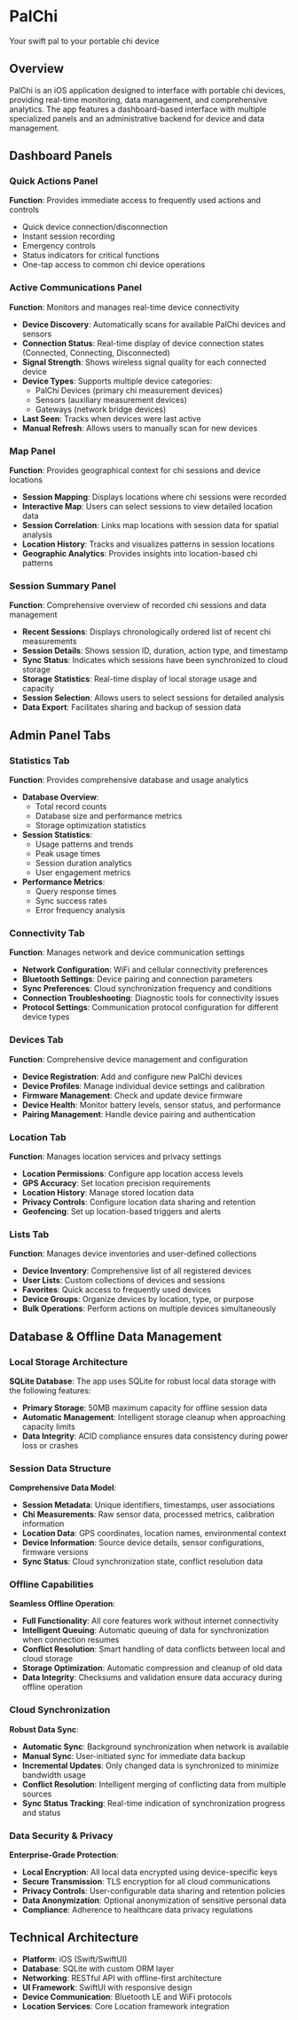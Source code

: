 # PalChi
Your swift pal to your portable chi device

## Overview
PalChi is an iOS application designed to interface with portable chi devices, providing real-time monitoring, data management, and comprehensive analytics. The app features a dashboard-based interface with multiple specialized panels and an administrative backend for device and data management.

## Dashboard Panels

### Quick Actions Panel
**Function**: Provides immediate access to frequently used actions and controls
- Quick device connection/disconnection
- Instant session recording
- Emergency controls
- Status indicators for critical functions
- One-tap access to common chi device operations

### Active Communications Panel
**Function**: Monitors and manages real-time device connectivity
- **Device Discovery**: Automatically scans for available PalChi devices and sensors
- **Connection Status**: Real-time display of device connection states (Connected, Connecting, Disconnected)
- **Signal Strength**: Shows wireless signal quality for each connected device
- **Device Types**: Supports multiple device categories:
  - PalChi Devices (primary chi measurement devices)
  - Sensors (auxiliary measurement devices)
  - Gateways (network bridge devices)
- **Last Seen**: Tracks when devices were last active
- **Manual Refresh**: Allows users to manually scan for new devices

### Map Panel
**Function**: Provides geographical context for chi sessions and device locations
- **Session Mapping**: Displays locations where chi sessions were recorded
- **Interactive Map**: Users can select sessions to view detailed location data
- **Session Correlation**: Links map locations with session data for spatial analysis
- **Location History**: Tracks and visualizes patterns in session locations
- **Geographic Analytics**: Provides insights into location-based chi patterns

### Session Summary Panel
**Function**: Comprehensive overview of recorded chi sessions and data management
- **Recent Sessions**: Displays chronologically ordered list of recent chi measurements
- **Session Details**: Shows session ID, duration, action type, and timestamp
- **Sync Status**: Indicates which sessions have been synchronized to cloud storage
- **Storage Statistics**: Real-time display of local storage usage and capacity
- **Session Selection**: Allows users to select sessions for detailed analysis
- **Data Export**: Facilitates sharing and backup of session data

## Admin Panel Tabs

### Statistics Tab
**Function**: Provides comprehensive database and usage analytics
- **Database Overview**: 
  - Total record counts
  - Database size and performance metrics
  - Storage optimization statistics
- **Session Statistics**:
  - Usage patterns and trends
  - Peak usage times
  - Session duration analytics
  - User engagement metrics
- **Performance Metrics**:
  - Query response times
  - Sync success rates
  - Error frequency analysis

### Connectivity Tab
**Function**: Manages network and device communication settings
- **Network Configuration**: WiFi and cellular connectivity preferences
- **Bluetooth Settings**: Device pairing and connection parameters
- **Sync Preferences**: Cloud synchronization frequency and conditions
- **Connection Troubleshooting**: Diagnostic tools for connectivity issues
- **Protocol Settings**: Communication protocol configuration for different device types

### Devices Tab
**Function**: Comprehensive device management and configuration
- **Device Registration**: Add and configure new PalChi devices
- **Device Profiles**: Manage individual device settings and calibration
- **Firmware Management**: Check and update device firmware
- **Device Health**: Monitor battery levels, sensor status, and performance
- **Pairing Management**: Handle device pairing and authentication

### Location Tab
**Function**: Manages location services and privacy settings
- **Location Permissions**: Configure app location access levels
- **GPS Accuracy**: Set location precision requirements
- **Location History**: Manage stored location data
- **Privacy Controls**: Configure location data sharing and retention
- **Geofencing**: Set up location-based triggers and alerts

### Lists Tab
**Function**: Manages device inventories and user-defined collections
- **Device Inventory**: Comprehensive list of all registered devices
- **User Lists**: Custom collections of devices and sessions
- **Favorites**: Quick access to frequently used devices
- **Device Groups**: Organize devices by location, type, or purpose
- **Bulk Operations**: Perform actions on multiple devices simultaneously

## Database & Offline Data Management

### Local Storage Architecture
**SQLite Database**: The app uses SQLite for robust local data storage with the following features:
- **Primary Storage**: 50MB maximum capacity for offline session data
- **Automatic Management**: Intelligent storage cleanup when approaching capacity limits
- **Data Integrity**: ACID compliance ensures data consistency during power loss or crashes

### Session Data Structure
**Comprehensive Data Model**:
- **Session Metadata**: Unique identifiers, timestamps, user associations
- **Chi Measurements**: Raw sensor data, processed metrics, calibration information
- **Location Data**: GPS coordinates, location names, environmental context
- **Device Information**: Source device details, sensor configurations, firmware versions
- **Sync Status**: Cloud synchronization state, conflict resolution data

### Offline Capabilities
**Seamless Offline Operation**:
- **Full Functionality**: All core features work without internet connectivity
- **Intelligent Queuing**: Automatic queuing of data for synchronization when connection resumes
- **Conflict Resolution**: Smart handling of data conflicts between local and cloud storage
- **Storage Optimization**: Automatic compression and cleanup of old data
- **Data Integrity**: Checksums and validation ensure data accuracy during offline operation

### Cloud Synchronization
**Robust Data Sync**:
- **Automatic Sync**: Background synchronization when network is available
- **Manual Sync**: User-initiated sync for immediate data backup
- **Incremental Updates**: Only changed data is synchronized to minimize bandwidth usage
- **Conflict Resolution**: Intelligent merging of conflicting data from multiple sources
- **Sync Status Tracking**: Real-time indication of synchronization progress and status

### Data Security & Privacy
**Enterprise-Grade Protection**:
- **Local Encryption**: All local data encrypted using device-specific keys
- **Secure Transmission**: TLS encryption for all cloud communications
- **Privacy Controls**: User-configurable data sharing and retention policies
- **Data Anonymization**: Optional anonymization of sensitive personal data
- **Compliance**: Adherence to healthcare data privacy regulations

## Technical Architecture
- **Platform**: iOS (Swift/SwiftUI)
- **Database**: SQLite with custom ORM layer
- **Networking**: RESTful API with offline-first architecture
- **UI Framework**: SwiftUI with responsive design
- **Device Communication**: Bluetooth LE and WiFi protocols
- **Location Services**: Core Location framework integration